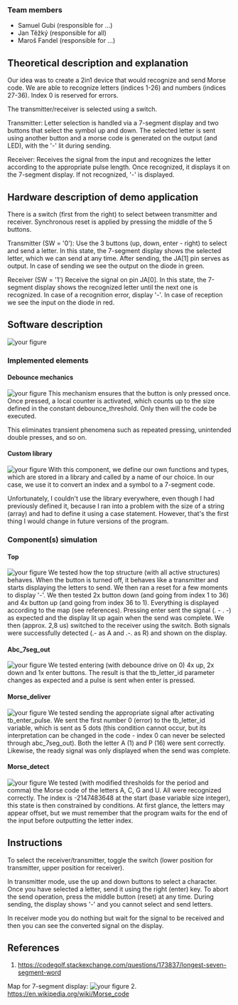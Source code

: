 ### Team members

* Samuel Gubi (responsible for ...)
* Jan Těžký (responsible for all)
* Maroš Fandel (responsible for ...)


## Theoretical description and explanation

Our idea was to create a 2in1 device that would recognize and send Morse code.
We are able to recognize letters (indices 1-26) and numbers (indices 27-36). Index 0 is reserved for errors.

The transmitter/receiver is selected using a switch.

Transmitter:
Letter selection is handled via a 7-segment display and two buttons that select the symbol up and down. The selected letter is sent using another button and a morse code is generated on the output (and LED), with the '-' lit during sending.

Receiver:
Receives the signal from the input and recognizes the letter according to the appropriate pulse length. Once recognized, it displays it on the 7-segment display. If not recognized, '-' is displayed.


## Hardware description of demo application

There is a switch (first from the right) to select between transmitter and receiver.
Synchronous reset is applied by pressing the middle of the 5 buttons.

Transmitter (SW = '0'):
Use the 3 buttons (up, down, enter - right) to select and send a letter. In this state, the 7-segment display shows the selected letter, which we can send at any time. After sending, the JA[1] pin serves as output. In case of sending we see the output on the diode in green.

Receiver (SW = '1')
Receive the signal on pin JA[0]. In this state, the 7-segment display shows the recognized letter until the next one is recognized. In case of a recognition error, display '-'. In case of reception we see the input on the diode in red.


## Software description

![your figure](PRJmorse.drawio.png)


### Implemented elements

#### Debounce mechanics
![your figure](debounce.png)
This mechanism ensures that the button is only pressed once. Once pressed, a local counter is activated, which counts up to the size defined in the constant debounce_threshold. Only then will the code be executed.

This eliminates transient phenomena such as repeated pressing, unintended double presses, and so on.

#### Custom library
![your figure](custom_library.png)
With this component, we define our own functions and types, which are stored in a library and called by a name of our choice. In our case, we use it to convert an index and a symbol to a 7-segment code.

Unfortunately, I couldn't use the library everywhere, even though I had previously defined it, because I ran into a problem with the size of a string (array) and had to define it using a case statement. However, that's the first thing I would change in future versions of the program.


### Component(s) simulation

#### Top
![your figure](tb_top.png)
We tested how the top structure (with all active structures) behaves. 
When the button is turned off, it behaves like a transmitter and starts displaying the letters to send. We then ran a reset for a few moments to display '-'.
We then tested 2x button down (and going from index 1 to 36) and 4x button up (and going from index 36 to 1). Everything is displayed according to the map (see references).
Pressing enter sent the signal (. - . -) as expected and the display lit up again when the send was complete.
We then (approx. 2,8 us) switched to the receiver using the switch. Both signals were successfully detected (.- as A and .-. as R) and shown on the display.

#### Abc_7seg_out
![your figure](tb_abc_7_seg_out.png)
We tested entering (with debounce drive on 0) 4x up, 2x down and 1x enter buttons. The result is that the tb_letter_id parameter changes as expected and a pulse is sent when enter is pressed.

#### Morse_deliver
![your figure](tb_morse_deliver.png)
We tested sending the appropriate signal after activating tb_enter_pulse. We sent the first number 0 (error) to the tb_letter_id variable, which is sent as 5 dots (this condition cannot occur, but its interpretation can be changed in the code - index 0 can never be selected through abc_7seg_out).
Both the letter A (1) and P (16) were sent correctly. Likewise, the ready signal was only displayed when the send was complete.

#### Morse_detect
![your figure](tb_morse_detect.png)
We tested (with modified thresholds for the period and comma) the Morse code of the letters A, C, G and U. All were recognized correctly. The index is -2147483648 at the start (base variable size integer), this state is then constrained by conditions. At first glance, the letters may appear offset, but we must remember that the program waits for the end of the input before outputting the letter index.

## Instructions

To select the receiver/transmitter, toggle the switch (lower position for transmitter, upper position for receiver).

In transmitter mode, use the up and down buttons to select a character. Once you have selected a letter, send it using the right (enter) key. To abort the send operation, press the middle button (reset) at any time. During sending, the display shows '-' and you cannot select and send letters.

In receiver mode you do nothing but wait for the signal to be received and then you can see the converted signal on the display.

## References

1. https://codegolf.stackexchange.com/questions/173837/longest-seven-segment-word

Map for 7-segment display:
![your figure](abeceda_7seg.jpg)
2. https://en.wikipedia.org/wiki/Morse_code